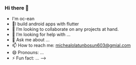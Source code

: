 ### Hi there 👋

- I'm oc-ean
- 🌱I build android apps with flutter
- 👯 I’m looking to collaborate on any projects at hand.
- 🤔 I’m looking for help with ...
- 💬 Ask me about ...
- 📫 How to reach me: michealolatunbosun603@gmial.com
- 😄 Pronouns: ...
- ⚡ Fun fact: ...
-->
